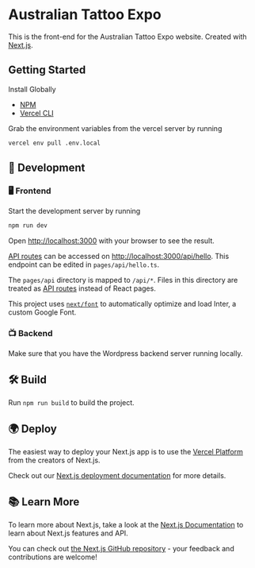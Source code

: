 # Australian Tattoo Expo

This is the front-end for the Australian Tattoo Expo website. Created with [Next.js](https://nextjs.org/).

## Getting Started

Install Globally

- [NPM](https://docs.npmjs.com/downloading-and-installing-node-js-and-npm)
- [Vercel CLI](https://vercel.com/cli)

Grab the environment variables from the vercel server by running

```bash
vercel env pull .env.local
```

## 🔨 Development

### 🖥️ Frontend

Start the development server by running

```bash
npm run dev
```

Open [http://localhost:3000](http://localhost:3000) with your browser to see the result.

[API routes](https://nextjs.org/docs/api-routes/introduction) can be accessed on [http://localhost:3000/api/hello](http://localhost:3000/api/hello). This endpoint can be edited in `pages/api/hello.ts`.

The `pages/api` directory is mapped to `/api/*`. Files in this directory are treated as [API routes](https://nextjs.org/docs/api-routes/introduction) instead of React pages.

This project uses [`next/font`](https://nextjs.org/docs/basic-features/font-optimization) to automatically optimize and load Inter, a custom Google Font.

### 📺 Backend

Make sure that you have the Wordpress backend server running locally.

## 🛠 Build

Run `npm run build` to build the project.

## 🌍 Deploy

The easiest way to deploy your Next.js app is to use the [Vercel Platform](https://vercel.com/new?utm_medium=default-template&filter=next.js&utm_source=create-next-app&utm_campaign=create-next-app-readme) from the creators of Next.js.

Check out our [Next.js deployment documentation](https://nextjs.org/docs/deployment) for more details.

## 📚 Learn More

To learn more about Next.js, take a look at the [Next.js Documentation](https://nextjs.org/docs) to learn about Next.js features and API.

You can check out [the Next.js GitHub repository](https://github.com/vercel/next.js/) - your feedback and contributions are welcome!
